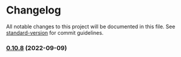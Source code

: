 # Changelog

All notable changes to this project will be documented in this file. See [standard-version](https://github.com/conventional-changelog/standard-version) for commit guidelines.

### [0.10.8](https://github.com/StanGirard/YATAS/compare/v0.10.7...v0.10.8) (2022-09-09)
